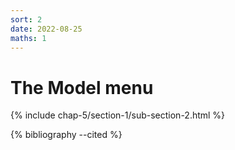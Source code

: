 ```yaml
---
sort: 2
date: 2022-08-25
maths: 1
---
```


# The Model menu

{% include chap-5/section-1/sub-section-2.html %}

{% bibliography --cited %}

